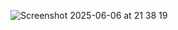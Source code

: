 ![Screenshot 2025-06-06 at 21 38 19](https://github.com/user-attachments/assets/919c9edc-3c02-4ef4-90da-7eb04df22e7d)
